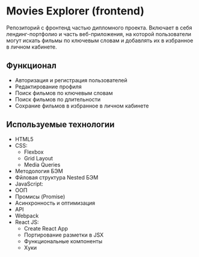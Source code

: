 # Movies Explorer (frontend)

Репозиторий с фронтенд частью дипломного проекта. Включает в себя лендинг-портфолио и часть веб-приложения, на которой пользователи могут искать фильмы по ключевым словам и добавлять их в избранное в личном кабинете.

## Функционал

- Авторизация и регистрация пользователей
- Редактирование профиля
- Поиск фильмов по ключевым словам
- Поиск фильмов по длительности
- Сохрание фильмов в избранное в личном кабинете

## Используемые технологии

- HTML5
- CSS:
    - Flexbox
    - Grid Layout
    - Media Queries
- Методология БЭМ
- Фйловая структура Nested БЭМ
- JavaScript:
- ООП
- Промисы (Promise)
- Асинхронность и оптимизация
- API
- Webpack
- React JS:
    - Create React App
    - Портирование разметки в JSX
    - Функциональные компоненты
    - Хуки

<!-- ## movies-explorer-frontend

# Макет: 
light-4

# Pull-request: 
https://github.com/mariakezhun/movies-explorer-frontend/pull/2

# Задеплоенный на сервере проект: 
https://mkezhunmovie.nomoredomains.xyz/ -->